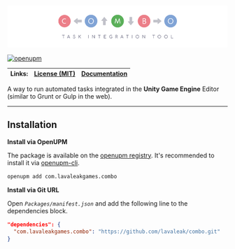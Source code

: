 ![Combo: Task Integration Tool][logo]

[![openupm](https://img.shields.io/npm/v/com.lavaleakgames.combo?label=openupm&registry_uri=https://package.openupm.com)][oupm]  


|Links:|[License (MIT)][license] | [Documentation][pdf-doc] |
|-|-|-|

A way to run automated tasks integrated in the **Unity Game Engine** Editor (similar to Grunt or Gulp in the web).  

---

## **Installation**

**Install via OpenUPM**

  The package is available on the [openupm registry](https://openupm.com). It's recommended to install it via [openupm-cli](https://github.com/openupm/openupm-cli).

  ```bash
  openupm add com.lavaleakgames.combo
  ```
**Install via Git URL**

  Open *`Packages/manifest.json`* and add the following line to the dependencies block.

```json
"dependencies": {
  "com.lavaleakgames.combo": "https://github.com/lavaleak/combo.git"
}
```

[logo]: Editor/Logo/Combo-Logo-Banner_CC-BY-ND_by-Bruno-Araujo.png
[license]: LICENSE
[oupm]: https://openupm.com/packages/com.lavaleakgames.combo/
[pdf-doc]: documentation.pdf
